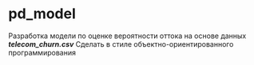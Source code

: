 # pd_model
Разработка модели по оценке вероятности оттока на основе данных ***telecom_churn.csv*** 
Сделать в стиле объектно-ориентированного программирования
